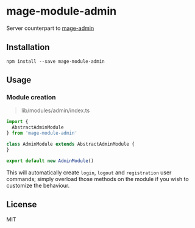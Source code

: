 mage-module-admin
=================

Server counterpart to [mage-admin](https://github.com/mage/mage-admin)

Installation
-------------

```shell
npm install --save mage-module-admin
```

Usage
-----

### Module creation

> lib/modules/admin/index.ts

```typescript
import {
  AbstractAdminModule
} from 'mage-module-admin'

class AdminModule extends AbstractAdminModule {
}

export default new AdminModule()
```

This will automatically create `login`, `logout` and `registration` user commands; simply overload
those methods on the module if you wish to customize the behaviour.

License
-------

MIT
